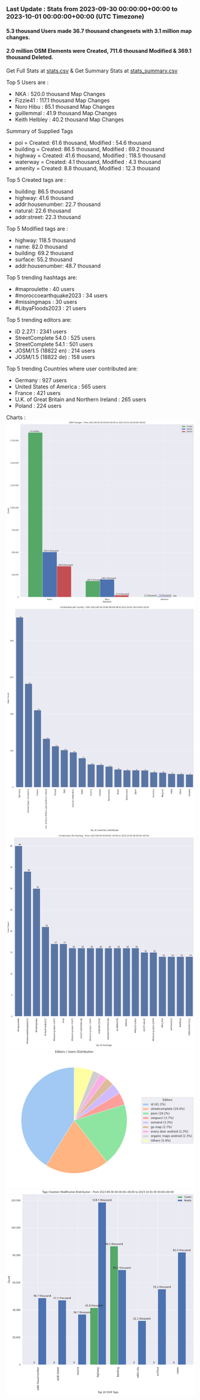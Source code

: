 ### Last Update : Stats from 2023-09-30 00:00:00+00:00 to 2023-10-01 00:00:00+00:00 (UTC Timezone)

#### 5.3 thousand Users made 36.7 thousand changesets with 3.1 million map changes.
#### 2.0 million OSM Elements were Created, 711.6 thousand Modified & 369.1 thousand Deleted.
Get Full Stats at [stats.csv](/stats/Global/Daily/stats.csv)
 & Get Summary Stats at [stats_summary.csv](/stats/Global/Daily/stats_summary.csv)

Top 5 Users are : 
- NKA : 520.0 thousand Map Changes
- Fizzie41 : 117.1 thousand Map Changes
- Noro Hibu : 85.1 thousand Map Changes
- guillemmal : 41.9 thousand Map Changes
- Keith Helbley : 40.2 thousand Map Changes

Summary of Supplied Tags
- poi = Created: 61.6 thousand, Modified : 54.6 thousand
- building = Created: 86.5 thousand, Modified : 69.2 thousand
- highway = Created: 41.6 thousand, Modified : 118.5 thousand
- waterway = Created: 4.1 thousand, Modified : 4.3 thousand
- amenity = Created: 8.8 thousand, Modified : 12.3 thousand


Top 5 Created tags are :
- building: 86.5 thousand
- highway: 41.6 thousand
- addr:housenumber: 22.7 thousand
- natural: 22.6 thousand
- addr:street: 22.3 thousand


Top 5 Modified tags are :
- highway: 118.5 thousand
- name: 82.0 thousand
- building: 69.2 thousand
- surface: 55.2 thousand
- addr:housenumber: 48.7 thousand


Top 5 trending hashtags are:
- #maproulette : 40 users
- #moroccoearthquake2023 : 34 users
- #missingmaps : 30 users
- #LibyaFloods2023 : 21 users


Top 5 trending editors are:
- iD 2.27.1 : 2341 users
- StreetComplete 54.0 : 525 users
- StreetComplete 54.1 : 501 users
- JOSM/1.5 (18822 en) : 214 users
- JOSM/1.5 (18822 de) : 158 users


Top 5 trending Countries where user contributed are:
- Germany : 927 users
- United States of America : 565 users
- France : 421 users
- U.K. of Great Britain and Northern Ireland : 265 users
- Poland : 224 users


 Charts : 
![Alt text](./stats_osm_changes.png) 
![Alt text](./stats_users_per_country.png) 
![Alt text](./stats_users_per_hashtag.png) 
![Alt text](./stats_editors_pie_chart.png) 
![Alt text](./stats_tags.png) 
